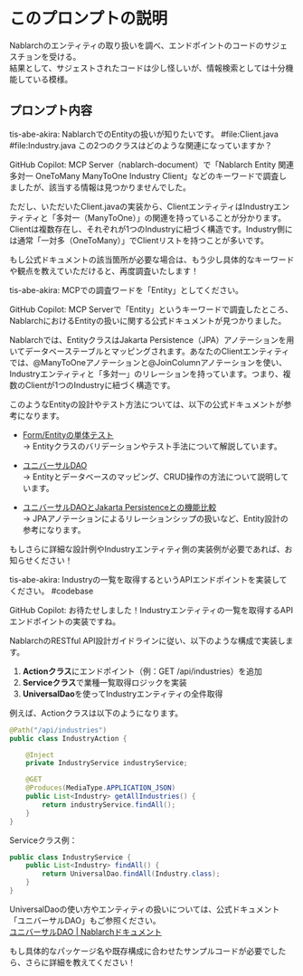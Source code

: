 # このプロンプトの説明

Nablarchのエンティティの取り扱いを調べ、エンドポイントのコードのサジェスチョンを受ける。  
結果として、サジェストされたコードは少し怪しいが、情報検索としては十分機能している模様。


## プロンプト内容

tis-abe-akira: NablarchでのEntityの扱いが知りたいです。
#file:Client.java 
#file:Industry.java 
この2つのクラスはどのような関連になっていますか？

GitHub Copilot: MCP Server（nablarch-document）で「Nablarch Entity 関連 多対一 OneToMany ManyToOne Industry Client」などのキーワードで調査しましたが、該当する情報は見つかりませんでした。

ただし、いただいたClient.javaの実装から、ClientエンティティはIndustryエンティティと「多対一（ManyToOne）」の関連を持っていることが分かります。Clientは複数存在し、それぞれが1つのIndustryに紐づく構造です。Industry側には通常「一対多（OneToMany）」でClientリストを持つことが多いです。

もし公式ドキュメントの該当箇所が必要な場合は、もう少し具体的なキーワードや観点を教えていただけると、再度調査いたします！

tis-abe-akira: MCPでの調査ワードを「Entity」としてください。

GitHub Copilot: MCP Serverで「Entity」というキーワードで調査したところ、NablarchにおけるEntityの扱いに関する公式ドキュメントが見つかりました。

Nablarchでは、EntityクラスはJakarta Persistence（JPA）アノテーションを用いてデータベーステーブルとマッピングされます。あなたのClientエンティティでは、@ManyToOneアノテーションと@JoinColumnアノテーションを使い、Industryエンティティと「多対一」のリレーションを持っています。つまり、複数のClientが1つのIndustryに紐づく構造です。

このようなEntityの設計やテスト方法については、以下の公式ドキュメントが参考になります。

- [Form/Entityの単体テスト](https://nablarch.github.io/docs/LATEST/doc/development_tools/testing_framework/guide/development_guide/05_UnitTestGuide/01_ClassUnitTest/01_entityUnitTest/index.html)  
  → Entityクラスのバリデーションやテスト手法について解説しています。

- [ユニバーサルDAO](https://nablarch.github.io/docs/LATEST/doc/application_framework/application_framework/libraries/database/universal_dao.html)  
  → Entityとデータベースのマッピング、CRUD操作の方法について説明しています。

- [ユニバーサルDAOとJakarta Persistenceとの機能比較](https://nablarch.github.io/docs/LATEST/doc/application_framework/application_framework/libraries/database/functional_comparison.html)  
  → JPAアノテーションによるリレーションシップの扱いなど、Entity設計の参考になります。

もしさらに詳細な設計例やIndustryエンティティ側の実装例が必要であれば、お知らせください！

tis-abe-akira: Industryの一覧を取得するというAPIエンドポイントを実装してください。
#codebase 

GitHub Copilot: お待たせしました！Industryエンティティの一覧を取得するAPIエンドポイントの実装ですね。

NablarchのRESTful API設計ガイドラインに従い、以下のような構成で実装します。

1. **Actionクラス**にエンドポイント（例：GET /api/industries）を追加
2. **Serviceクラス**で業種一覧取得ロジックを実装
3. **UniversalDao**を使ってIndustryエンティティの全件取得

例えば、Actionクラスは以下のようになります。

```java
@Path("/api/industries")
public class IndustryAction {

    @Inject
    private IndustryService industryService;

    @GET
    @Produces(MediaType.APPLICATION_JSON)
    public List<Industry> getAllIndustries() {
        return industryService.findAll();
    }
}
```

Serviceクラス例：

```java
public class IndustryService {
    public List<Industry> findAll() {
        return UniversalDao.findAll(Industry.class);
    }
}
```

UniversalDaoの使い方やエンティティの扱いについては、公式ドキュメント「ユニバーサルDAO」もご参照ください。  
[ユニバーサルDAO | Nablarchドキュメント](https://nablarch.github.io/docs/LATEST/doc/application_framework/application_framework/libraries/database/universal_dao.html)

もし具体的なパッケージ名や既存構成に合わせたサンプルコードが必要でしたら、さらに詳細を教えてください！
